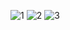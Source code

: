 ![1](https://user-images.githubusercontent.com/56846619/72853393-08463f00-3c90-11ea-9f7a-df0b212d6b99.png)
![2](https://user-images.githubusercontent.com/56846619/72853395-08463f00-3c90-11ea-8c9e-155cada1d62e.png)
![3](https://user-images.githubusercontent.com/56846619/72853396-08463f00-3c90-11ea-94c0-4132d069a685.png)

